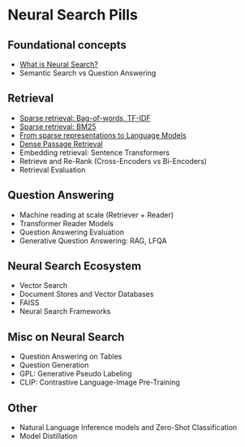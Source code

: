 # Neural Search Pills

## Foundational concepts
- [What is Neural Search?](pills/neural-search.md)
- Semantic Search vs Question Answering

## Retrieval
- [Sparse retrieval: Bag-of-words, TF-IDF](pills/sparse-bow-tfidf.md)
- [Sparse retrieval: BM25](pills/sparse-bm25.md)
- [From sparse representations to Language Models](pills/from-sparse-to-lm.md)
- [Dense Passage Retrieval](pills/dpr.md)
- Embedding retrieval: Sentence Transformers
- Retrieve and Re-Rank (Cross-Encoders vs Bi-Encoders)
- Retrieval Evaluation

## Question Answering
- Machine reading at scale (Retriever + Reader)
- Transformer Reader Models
- Question Answering Evaluation
- Generative Question Answering: RAG, LFQA

## Neural Search Ecosystem
- Vector Search
- Document Stores and Vector Databases
- FAISS
- Neural Search Frameworks

## Misc on Neural Search
- Question Answering on Tables
- Question Generation
- GPL: Generative Pseudo Labeling
- CLIP: Contrastive Language-Image Pre-Training

## Other
- Natural Language Inference models and Zero-Shot Classification
- Model Distillation